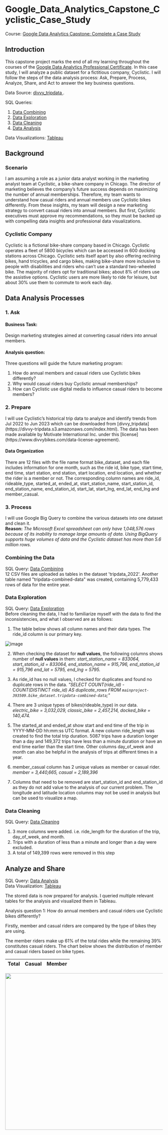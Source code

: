 # Google_Data_Analytics_Capstone_Cyclistic_Case_Study

Course: <a href="https://www.coursera.org/learn/google-data-analytics-capstone">Google Data Analytics Capstone: Complete a Case Study</a>
## Introduction
<p>This capstone project marks the end of all my learning throughout the courses of the <a href= "https://www.coursera.org/professional-certificates/google-data-analytics">Google Data Analytics Professional Certificate</a>.  In this case study, I will analyze a public dataset for a fictitious company, Cyclistic. I will follow the steps of the data analysis process: Ask, Prepare, Process, Analyze, Share, and Act to answer the key business questions.</p>

Data Source: <a href ="https://divvy-tripdata.s3.amazonaws.com/index.html">divvy_tripdata </a>.

SQL Queries:
01. <a href = "https://github.com/git-oreoluwa/Google_Data_Analytics_Capstone_Cyclistic_Case_Study/blob/main/01.%20Data%20Combining.sql"> Data Combining</a> 
02. <a href = "https://github.com/git-oreoluwa/Google_Data_Analytics_Capstone_Cyclistic_Case_Study/blob/main/02.%20Data%20Exploration.sql"> Data Exploration</a>
03. <a href = "https://github.com/git-oreoluwa/Google_Data_Analytics_Capstone_Cyclistic_Case_Study/blob/main/03.%20Data%20Cleaning.sql">Data Cleaning</a>
04. <a href = "https://github.com/git-oreoluwa/Google_Data_Analytics_Capstone_Cyclistic_Case_Study/blob/main/04.%20Data%20Analysis.sql">Data Analysis</a>

Data Visualizations: <a href = "https://public.tableau.com/app/profile/oreoluwa.folorunsho./viz/GoogleCapstoneProject-CyclisticBikeShare/Dashboard2">Tableau</a>

## Background
### Scenario
<p>I am assuming a role as a junior data analyst working in the marketing analyst team at Cyclistic, a bike-share company in Chicago. The director of marketing believes the company’s future success depends on maximizing the number of annual memberships. Therefore, my team wants to understand how casual riders and annual members use Cyclistic bikes differently. From these insights, my team will design a new marketing strategy to convert casual riders into annual members. But first, Cyclistic executives must approve my recommendations, so they must be backed up with compelling data insights and professional data visualizations.</p>

### Cyclistic Company
<p>Cyclistic is a fictional bike-share company based in Chicago. Cyclistic operates a fleet of 5800 bicycles which can be accessed in 600 docking stations across Chicago. Cyclistic sets itself apart by also offering reclining bikes, hand tricycles, and cargo bikes, making bike-share more inclusive to people with disabilities and riders who can’t use a standard two-wheeled bike. The majority of riders opt for traditional bikes; about 8% of riders use the assistive options. Cyclistic users are more likely to ride for leisure, but about 30% use them to commute to work each day.</p>

## Data Analysis Processes

### 1. Ask

#### Business Task: 
Design marketing strategies aimed at converting casual riders into annual members.

#### Analysis question: 
Three questions will guide the future marketing program:
1. How do annual members and casual riders use Cyclistic bikes differently?
2. Why would casual riders buy Cyclistic annual memberships?
3. How can Cyclistic use digital media to influence casual riders to become members?

### 2. Prepare
<p>I will use Cyclistic’s historical trip data to analyze and identify trends from Jul 2022 to Jun 2023 which can be downloaded from [divvy_tripdata](https://divvy-tripdata.s3.amazonaws.com/index.html). The data has been made available by Motivate International Inc. under this [license](https://www.divvybikes.com/data-license-agreement).</p>

#### Data Organization
<p>There are 12 files with the file name format bike_dataset, and each file includes information for one month, such as the ride id, bike type, start time, end time, start station, end station, start location, end location, and whether the rider is a member or not. The corresponding column names are ride_id, rideable_type, started_at, ended_at, start_station_name, start_station_id, end_station_name, end_station_id, start_lat, start_lng, end_lat, end_lng and member_casual.</p>

### 3. Process
I will use Google Big Query to combine the various datasets into one dataset and clean it.    
__Reason:__ *The Microsoft Excel spreadsheet can only have 1,048,576 rows because of its inability to manage large amounts of data. Using BigQuery supports huge volumes of data and the Cyclistic dataset has more than 5.6 million rows.*
### Combining the Data
SQL Query: [Data Combining](https://github.com/git-oreoluwa/Google_Data_Analytics_Capstone_Cyclistic_Case_Study/blob/main/01.%20Data%20Combining.sql)  
12 CSV files are uploaded as tables in the dataset 'tripdata_2022'. Another table named "tripdata-combined-data" was created, containing 5,779,433 rows of data for the entire year. 
### Data Exploration
SQL Query: [Data Exploration](https://github.com/git-oreoluwa/Google_Data_Analytics_Capstone_Cyclistic_Case_Study/blob/main/02.%20Data%20Exploration.sql)  
Before cleaning the data, I had to familiarize myself with the data to find the inconsistencies, and what I observed are as follows:

1. The table below shows all column names and their data types. The ride_id column is our primary key.
   
 ![image](https://user-images.githubusercontent.com/125132307/226139161-c5209861-7542-4ad6-8d9a-ce0115086e4d.png)

2. When checking the dataset for __null values__, the following columns shows number of __null values__ in them:
   *start_station_name = 833064, 
    start_station_id = 833064, 
    end_station_name = 915,796, 
    end_station_id = 915,796
    end_lat = 5795, 
    end_lng = 5795.*
   
3. As ride_id has no null values, I checked for duplicates and found no duplicate rows in the data.
   *"SELECT COUNT(ride_id) - COUNT(DISTINCT ride_id) AS duplicate_rows
   FROM `mainproject-393509.bike_dataset.tripdata-combined-data`;"*

4. There are 3 unique types of bikes(rideable_type) in our data.
   *electric_bike = 3,032,029, 
    classic_bike = 2,457,214, 
    docked_bike = 140,474.*

5. <p>The started_at and ended_at show start and end time of the trip in YYYY-MM-DD hh:mm:ss UTC format. A new column ride_length was created to find the total trip duration. 5087 trips have a duration longer than a day and 149,372 trips have less than a minute duration or have an end time earlier than the start time. Other columns day_of_week and month can also be helpful in the analysis of trips at different times in a year.</p>

6. member_casual column has 2 unique values as member or casual rider.
*member = 3,440,665, 
casual = 2,189,396*

7. <p>Columns that need to be removed are start_station_id and end_station_id as they do not add value to the analysis of our current problem. The longitude and latitude location columns may not be used in analysis but can be used to visualize a map.</p> 

### Data Cleaning
SQL Query: [Data Cleaning](https://github.com/git-oreoluwa/Google_Data_Analytics_Capstone_Cyclistic_Case_Study/blob/main/03.%20Data%20Cleaning.sql)   
1. 3 more columns were added. i.e. ride_length for the duration of the trip, day_of_week, and month.  
2. Trips with a duration of less than a minute and longer than a day were excluded.
3. A total of 149,399 rows were removed in this step

## Analyze and Share
SQL Query: [Data Analysis](https://github.com/git-oreoluwa/Google_Data_Analytics_Capstone_Cyclistic_Case_Study/blob/main/04.%20Data%20Analysis.sql)  
Data Visualization: [Tableau](https://public.tableau.com/app/profile/oreoluwa.folorunsho./viz/GoogleCapstoneProject-CyclisticBikeShare/Dashboard2)  

<p>The stored data is now prepared for analysis. I queried multiple relevant tables for the analysis and visualized them in Tableau.</p>
<p>Analysis question 1: How do annual members and casual riders use Cyclistic bikes differently?</p>
<p>Firstly, member and casual riders are compared by the type of bikes they are using.</p>

The member riders make up 61% of the total rides while the remaining 39% constitutes casual riders. The chart below shows the distribution of member and casual riders based on bike types.

|Total|Casual|Member|
|-----|------|------|

<img src="https://github.com/git-oreoluwa/Google_Data_Analytics_Capstone_Cyclistic_Case_Study/assets/110780775/77ac1481-605d-427e-b69e-20a110e16306" width="550" height="500"/>
